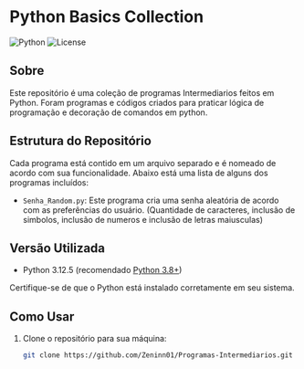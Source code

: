 # Python Basics Collection

![Python](https://img.shields.io/badge/Python-3.12.5-blue.svg)
![License](https://img.shields.io/badge/License-MIT-green.svg)

## Sobre

Este repositório é uma coleção de programas Intermediarios feitos em Python. Foram programas e códigos criados para praticar lógica de programação e decoração de comandos em python.

## Estrutura do Repositório

Cada programa está contido em um arquivo separado e é nomeado de acordo com sua funcionalidade. Abaixo está uma lista de alguns dos programas incluídos:

- `Senha_Random.py`: Este programa cria uma senha aleatória de acordo com as preferências do usuário. (Quantidade de caracteres, inclusão de simbolos, inclusão de numeros e inclusão de letras maiusculas)

## Versão Utilizada

- Python 3.12.5 (recomendado [Python 3.8+](https://www.python.org/downloads/))

Certifique-se de que o Python está instalado corretamente em seu sistema.

## Como Usar

1. Clone o repositório para sua máquina:

   ```bash
   git clone https://github.com/Zeninn01/Programas-Intermediarios.git
